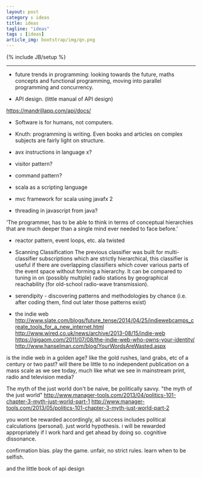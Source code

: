 ```yaml
---
layout: post
category : ideas
title: ideas
tagline: "ideas"
tags : [ideas]
article_img: bootstrap/img/qn.png
---
```

{% include JB/setup %}










-----------------------------------

 * future trends in programming: looking towards the future, maths concepts and functional programming, moving into parallel programming and concurrency.



 * API design. (little manual of API design)
 
 https://mandrillapp.com/api/docs/

 * Software is for humans, not computers.
 
 * Knuth: programming is writing. Even books and articles on complex subjects are fairly light on structure.
 
 * avx instructions in language x?
 * visitor pattern?
 * command pattern?

 * scala as a scripting language
 * mvc framework for scala using javafx 2
 * threading in javascript from java?

‘The programmer, has to be able to think in terms of conceptual hierarchies that are much deeper than a single mind ever needed to face before.’

 * reactor pattern, event loops, etc. ala twisted 
 
 * Scanning Classification
 The previous classifier was built for multi-classifier subscriptions which are strictly hierarchical, this classifier is useful if there are overlapping classifiers which cover various parts of the event space without forming a hierarchy. It can be compared to tuning in on (possibly multiple) radio stations by geographical reachability (for old-school radio-wave transmission).
 
 
 * serendipity - discovering patterns and methodologies by chance (i.e. after coding them, find out later those patterns exist)
 
 
 
 
 * the indie web
 http://www.slate.com/blogs/future_tense/2014/04/25/indiewebcamps_create_tools_for_a_new_internet.html
 http://www.wired.co.uk/news/archive/2013-08/15/indie-web
 https://gigaom.com/2011/07/08/the-indie-web-who-owns-your-identity/
 http://www.hanselman.com/blog/YourWordsAreWasted.aspx
 
 is the indie web in a golden age?
 like the gold rushes, land grabs, etc of a century or two past?
 will there be little to no independent publication on a mass scale as we see today, much like what we see in mainstream print, radio and television media? 
 
 
The myth of the just world
don't be naive, be politically savvy. "the myth of the just world"
http://www.manager-tools.com/2013/04/politics-101-chapter-3-myth-just-world-part-1
http://www.manager-tools.com/2013/05/politics-101-chapter-3-myth-just-world-part-2
 
you wont be rewarded accordingly, all success includes political calculations (personal). 
just world hypothesis.
i will be rewarded appropriately if I work hard and get ahead by doing so. cognitive dissonance.

confirmation bias.
play the game. unfair, no strict rules.
learn when to be selfish.
 

 
 and the little book of api design